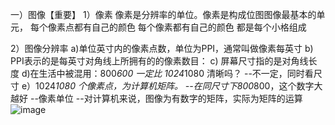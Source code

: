 一）图像【重要】
1）像素
像素是分辨率的单位。像素是构成位图图像最基本的单元，
每个像素点都有自己的颜色
每个像素都有自己的颜色
都是每个小格组成

2）图像分辨率
a)单位英寸内的像素点数，单位为PPI，通常叫做像素每英寸
b) PPI表示的是每英寸对角线上所拥有的的像素数目：
c) 屏幕尺寸指的是对角线长度
d)在生活中被混用：800*600 一定比 1024*1080 清晰吗？
--不一定，同时看尺寸
e）1024*1080   个像素点，为计算机矩阵。
--在同尺寸下800*800，这个数字大越好
--像素单位
--对计算机来说，图像为有数字的矩阵，实际为矩阵的运算![image](https://github.com/michael0420/badou-ai-special-2023/assets/19998068/c27312ff-98a2-412a-8d47-fa9cc7e31ac8)

